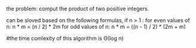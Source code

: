the problem: comput the product of two positive integers.

can be sloved based on the following formulas, if n > 1 :
for even values of n:
n * m = (n / 2) * 2m
for odd values of n:
n * m = ((n - 1) / 2) * (2m + m) 

#the time comlexity of this algorithm is Θ(log n)
